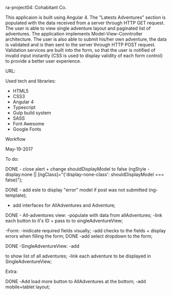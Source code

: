 ra-project04: Cohabitant Co.

This applicaion is built using Angular 4. The "Latests Adventures" section is populated with the data received from a server through HTTP GET request. The user is able to view single adventure layout and  paginated list of adventures. The application implements Model-View-Conntroller architecture. The user is also able to submit his/her own adventure, the data is validated and is then sent to the server through HTTP POST request. Validation services are built into the form, so that the user is notified of invalid input instantly (CSS is used to display validity of each form control) to provide a better user experience. 

URL: 

Used tech and libraries:

- HTML5
- CSS3
- Angular 4
- Typescript
- Gulp build system
- SASS
- Font Awesome
- Google Fonts

Workflow

May-19-2017

To do:

DONE - close alert + change shouldDisplayModel to false (ngStyle - display:none || [ngClass]="{'display-none-class': shouldDisplayModel === false}");

DONE - add esle to display "error" model if post was not submitted (ng-template);

- add interfaces for AllAdventures and Adventure;

DONE - All-adventures view: 
  -populate with data from allAdventures;
  -link each button to it's ID + pass to to singleAdventureView;

-Form: 
  -inidicate required fields visually;
  -add checks to the fields + display errors when filling the form; 
  DONE -add select dropdown to the form;

  DONE -SingleAdventureView:
    -add <aside> to show list of all adventures;
    -link each adventure to be displayed in SingleAdventureView;

Extra:

DONE -Add load more button to AllAdventures at the bottom;
-add mobile+tablet layout;
